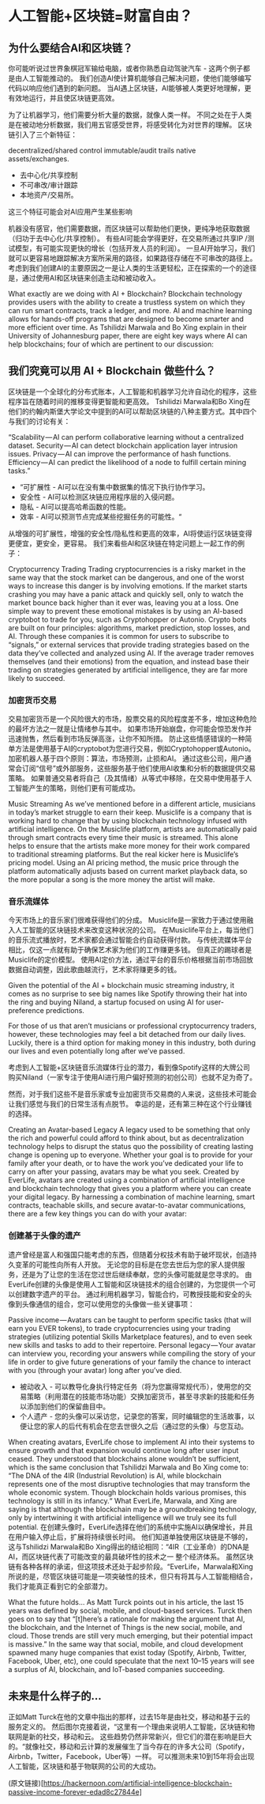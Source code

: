


# 人工智能+区块链=财富自由？

## 为什么要结合AI和区块链？
你可能听说过世界象棋冠军输给电脑，或者你熟悉自动驾驶汽车 - 这两个例子都是由人工智能推动的。 我们创造AI使计算机能够自己解决问题，使他们能够编写代码以响应他们遇到的新问题。 当AI遇上区块链，AI能够被人类更好地理解，更有效地运行，并且使区块链更高效。

为了让机器学习，他们需要分析大量的数据，就像人类一样。 不同之处在于人类是在被动地分析数据，我们用五官感受世界，将感受转化为对世界的理解。 区块链引入了三个新特征：

decentralized/shared control
immutable/audit trails
native assets/exchanges.
* 去中心化/共享控制
* 不可串改/审计跟踪
* 本地资产/交易所。

这三个特征可能会对AI应用产生某些影响

机器没有感官，他们需要数据，而区块链可以帮助他们更快，更纯净地获取数据（归功于去中心化/共享控制）。 有些AI可能会学得更好，在交易所通过共享IP /测试模型，有可能实现更快的增长（包括开发人员的利润）。 一旦AI开始学习，我们就可以更容易地跟踪解决方案所采用的路径，如果路径存储在不可串改的路径上。 考虑到我们创建AI的主要原因之一是让人类的生活更轻松，正在探索的一个的途径是，通过使用AI和区块链来创造主动和被动收入。

What exactly are we doing with AI + Blockchain?
Blockchain technology provides users with the ability to create a trustless system on which they can run smart contracts, track a ledger, and more. AI and machine learning allows for hands-off programs that are designed to become smarter and more efficient over time. As Tshilidzi Marwala and Bo Xing explain in their University of Johannesburg paper, there are eight key ways where AI can help blockchains; four of which are pertinent to our discussion:

## 我们究竟可以用 AI + Blockchain 做些什么？

区块链是一个全球化的分布式账本，人工智能和机器学习允许自动化的程序，这些程序旨在随着时间的推移变得更智能和更高效。 Tshilidzi Marwala和Bo Xing在他们的约翰内斯堡大学论文中提到的AI可以帮助区块链的八种主要方式。其中四个与我们的讨论有关：

“Scalability — AI can perform collaborative learning without a centralized dataset.
Security — AI can detect blockchain application layer intrusion issues.
Privacy — AI can improve the performance of hash functions.
Efficiency — AI can predict the likelihood of a node to fulfill certain mining tasks.”
* “可扩展性 - AI可以在没有集中数据集的情况下执行协作学习。
* 安全性 - AI可以检测区块链应用程序层的入侵问题。
* 隐私 - AI可以提高哈希函数的性能。
* 效率 - AI可以预测节点完成某些挖掘任务的可能性。“

从增强的可扩展性，增强的安全性/隐私性和更高的效率，AI将使运行区块链变得更便宜，更安全，更容易。 我们来看些AI和区块链在特定问题上一起工作的例子：

Cryptocurrency Trading
Trading cryptocurrencies is a risky market in the same way that the stock market can be dangerous, and one of the worst ways to increase this danger is by involving emotions. If the market starts crashing you may have a panic attack and quickly sell, only to watch the market bounce back higher than it ever was, leaving you at a loss. One simple way to prevent these emotional mistakes is by using an AI-based cryptobot to trade for you, such as Cryptohopper or Autonio. Crypto bots are built on four principles: algorithms, market prediction, stop losses, and AI. Through these companies it is common for users to subscribe to “signals,” or external services that provide trading strategies based on the data they’ve collected and analyzed using AI. If the average trader removes themselves (and their emotions) from the equation, and instead base their trading on strategies generated by artificial intelligence, they are far more likely to succeed.
### 加密货币交易
交易加密货币是一个风险很大的市场，股票交易的风险程度差不多，增加这种危险的最坏方法之一就是让情绪参与其中。 如果市场开始崩盘，你可能会惊恐发作并迅速抛售，然后看到市场反弹高涨，让你不知所措。 防止这些情感错误的一种简单方法是使用基于AI的cryptobot为您进行交易，例如Cryptohopper或Autonio。 加密机器人基于四个原则：算法，市场预测，止损和AI。 通过这些公司，用户通常会订阅“信号”或外部服务，这些服务基于他们使用AI收集和分析的数据提供交易策略。 如果普通交易者将自己（及其情绪）从等式中移除，在交易中使用基于人工智能产生的策略，则他们更有可能成功。


Music Streaming
As we’ve mentioned before in a different article, musicians in today’s market struggle to earn their keep. Musiclife is a company that is working hard to change that by using blockchain technology infused with artificial intelligence. On the Musiclife platform, artists are automatically paid through smart contracts every time their music is streamed. This alone helps to ensure that the artists make more money for their work compared to traditional streaming platforms. But the real kicker here is Musiclife’s pricing model. Using an AI pricing method, the music price through the platform automatically adjusts based on current market playback data, so the more popular a song is the more money the artist will make.
### 音乐流媒体
今天市场上的音乐家们很难获得他们的分成。 Musiclife是一家致力于通过使用融入人工智能的区块链技术来改变这种状况的公司。 在Musiclife平台上，每当他们的音乐流式播放时，艺术家都会通过智能合约自动获得付款。 与传统流媒体平台相比，仅这一点就有助于确保艺术家为他们的工作赚更多钱。 但真正的踢球者是Musiclife的定价模型。 使用AI定价方法，通过平台的音乐价格根据当前市场回放数据自动调整，因此歌曲越流行，艺术家将赚更多的钱。

Given the potential of the AI + blockchain music streaming industry, it comes as no surprise to see big names like Spotify throwing their hat into the ring and buying Niland, a startup focused on using AI for user-preference predictions.

For those of us that aren’t musicians or professional cryptocurrency traders, however, these technologies may feel a bit detached from our daily lives. Luckily, there is a third option for making money in this industry, both during our lives and even potentially long after we’ve passed.

考虑到人工智能+区块链音乐流媒体行业的潜力，看到像Spotify这样的大牌公司购买Niland（一家专注于使用AI进行用户偏好预测的初创公司）也就不足为奇了。

然而，对于我们这些不是音乐家或专业加密货币交易商的人来说，这些技术可能会让我们感觉与我们的日常生活有点脱节。 幸运的是，还有第三种在这个行业赚钱的选择。


Creating an Avatar-based Legacy
A legacy used to be something that only the rich and powerful could afford to think about, but as decentralization technology helps to disrupt the status quo the possibility of creating lasting change is opening up to everyone. Whether your goal is to provide for your family after your death, or to have the work you’ve dedicated your life to carry on after your passing, avatars may be what you seek. Created by EverLife, avatars are created using a combination of artificial intelligence and blockchain technology that gives you a platform where you can create your digital legacy. By harnessing a combination of machine learning, smart contracts, teachable skills, and secure avatar-to-avatar communications, there are a few key things you can do with your avatar:

### 创建基于头像的遗产
遗产曾经是富人和强国只能考虑的东西，但随着分权技术有助于破坏现状，创造持久变革的可能性向所有人开放。 无论您的目标是在您去世后为您的家人提供服务，还是为了让您的生活在您过世后继续奉献，您的头像可能就是您寻求的。 由EverLife创建的头像是使用人工智能和区块链技术的组合创建的，为您提供一个可以创建数字遗产的平台。 通过利用机器学习，智能合约，可教授技能和安全的头像到头像通信的组合，您可以使用您的头像做一些关键事项：

Passive income — Avatars can be taught to perform specific tasks (that will earn you EVER tokens), to trade cryptocurrencies using your trading strategies (utilizing potential Skills Marketplace features), and to even seek new skills and tasks to add to their repertoire.
Personal legacy — Your avatar can interview you, recording your answers while compiling the story of your life in order to give future generations of your family the chance to interact with you (through your avatar) long after you’ve died.
* 被动收入 - 可以教导化身执行特定任务（将为您赢得常规代币），使用您的交易策略（利用潜在的技能市场功能）交换加密货币，甚至寻求新的技能和任务以添加到他们的保留曲目中。
* 个人遗产 - 您的头像可以采访您，记录您的答案，同时编辑您的生活故事，以便让您的家人的后代有机会在您去世很久之后（通过您的头像）与您互动。

When creating avatars, EverLife chose to implement AI into their systems to ensure growth and that expansion would continue long after user input ceased. They understood that blockchains alone wouldn’t be sufficient, which is the same conclusion that Tshilidzi Marwala and Bo Xing come to: “The DNA of the 4IR (Industrial Revolution) is AI, while blockchain represents one of the most disruptive technologies that may transform the whole economic system. Though blockchain holds various promises, this technology is still in its infancy.“ What EverLife, Marwala, and Xing are saying is that although the blockchain may be a groundbreaking technology, only by intertwining it with artificial intelligence will we truly see its full potential.
在创建头像时，EverLife选择在他们的系统中实施AI以确保增长，并且在用户输入停止后，扩展将持续很长时间。 他们知道单独使用区块链是不够的，这与Tshilidzi Marwala和Bo Xing得出的结论相同：“4IR（工业革命）的DNA是AI，而区块链代表了可能改变的最具破坏性的技术之一 整个经济体系。 虽然区块链有各种各样的承诺，但这项技术还处于起步阶段。“EverLife，Marwala和Xing所说的是，尽管区块链可能是一项突破性的技术，但只有将其与人工智能相结合，我们才能真正看到它的全部潜力。

What the future holds…
As Matt Turck points out in his article, the last 15 years was defined by social, mobile, and cloud-based services. Turck then goes on to say that “[t]here’s a rationale for making the argument that AI, the blockchain, and the Internet of Things is the new social, mobile, and cloud. Those trends are still very much emerging, but their potential impact is massive.” In the same way that social, mobile, and cloud development spawned many huge companies that exist today (Spotify, Airbnb, Twitter, Facebook, Uber, etc), one could speculate that the next 10–15 years will see a surplus of AI, blockchain, and IoT-based companies succeeding.

## 未来是什么样子的…
正如Matt Turck在他的文章中指出的那样，过去15年是由社交，移动和基于云的服务定义的。 然后图尔克接着说，“这里有一个理由来说明人工智能，区块链和物联网是新的社交，移动和云。 这些趋势仍然非常新兴，但它们的潜在影响是巨大的。“就像社交，移动和云计算的发展催生了当今存在的许多大公司（Spotify，Airbnb，Twitter，Facebook，Uber等）一样。 可以推测未来10到15年将会出现人工智能，区块链和基于物联网的公司的大成功。



(原文链接)[https://hackernoon.com/artificial-intelligence-blockchain-passive-income-forever-edad8c27844e]